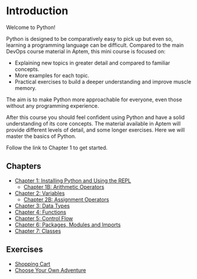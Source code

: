 # Introduction

Welcome to Python!

Python is designed to be comparatively easy to pick up but even so, learning a programming language can be difficult. Compared to the main DevOps course material in Aptem, this mini course is focused on:

- Explaining new topics in greater detail and compared to familiar concepts.
- More examples for each topic.
- Practical exercises to build a deeper understanding and improve muscle memory.

The aim is to make Python more approachable for everyone, even those without any programming experience.

After this course you should feel confident using Python and have a solid understanding of its core concepts. The material available in Aptem will provide different levels of detail, and some longer exercises. Here we will master the basics of Python.

Follow the link to Chapter 1 to get started.

## Chapters

- [Chapter 1: Installing Python and Using the REPL](./01_installing_python_and_using_the_REPL.md)
  - [Chapter 1B: Arithmetic Operators](./01B_arithmetic_operators.md)
- [Chapter 2: Variables](./02_variables.md)
  - [Chapter 2B: Assignment Operators](./02B_assignment_operators.md)
- [Chapter 3: Data Types](./03_data_types.md)
- [Chapter 4: Functions](./04_functions.md)
- [Chapter 5: Control Flow](./05_control_flow.md)
- [Chapter 6: Packages, Modules and Imports](./06_packages_and_imports.md)
- [Chapter 7: Classes](./07_classes.md)

## Exercises

- [Shopping Cart](./Exercises/03_shopping_cart.md)
- [Choose Your Own Adventure](./Exercises/06_adventure_game.md)